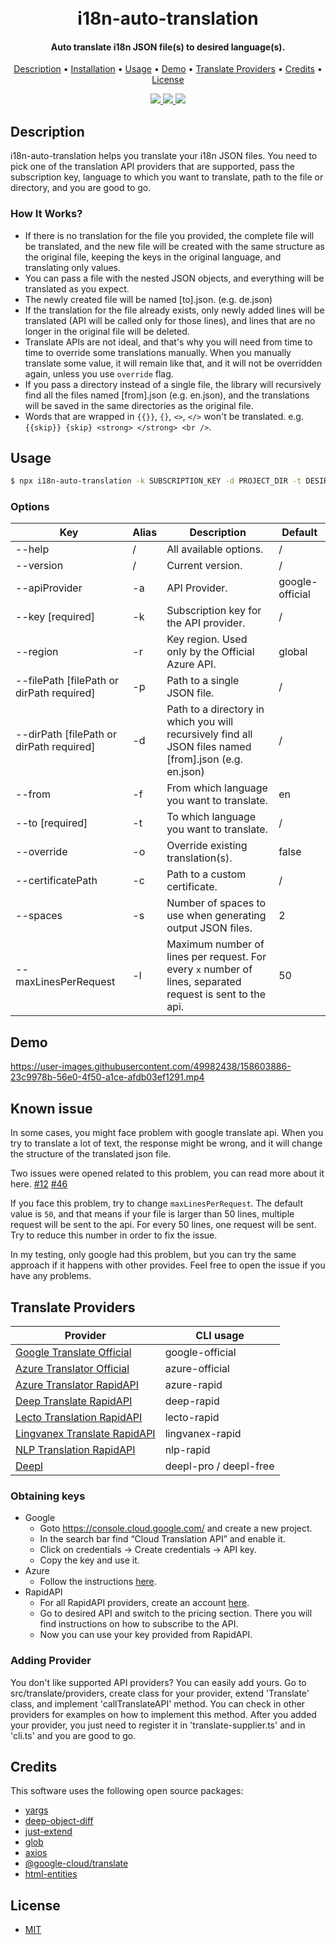 <h1 align="center">
  <br>
  i18n-auto-translation
  <br>
</h1>

<h4 align="center">Auto translate i18n JSON file(s) to desired language(s).</h4>

<p align="center">
  <a href="#description">Description</a> •
  <a href="#installation">Installation</a> •
  <a href="#usage">Usage</a> •
  <a href="#demo">Demo</a> •
  <a href="#translate-providers">Translate Providers</a> •
  <a href="#credits">Credits</a> •
  <a href="#license">License</a>
</p>

<p align="center">
  <a href="https://github.com/while1618/i18n-auto-translation/actions/workflows/build.yml" alt="Build">
    <img src="https://github.com/while1618/i18n-auto-translation/actions/workflows/build.yml/badge.svg" />
  </a>
  <a href="https://www.npmjs.com/package/i18n-auto-translation" alt="NPM Version">
    <img src="https://img.shields.io/badge/npm-v1.7.0-blue" />
  </a>
  <a href="LICENSE" alt="License">
    <img src="https://img.shields.io/github/license/while1618/i18n-auto-translation" />
  </a>
</p>
  
## Description

i18n-auto-translation helps you translate your i18n JSON files. You need to pick one of the translation API providers that are supported, pass the subscription key, language to which you want to translate, path to the file or directory, and you are good to go.

### How It Works?

- If there is no translation for the file you provided, the complete file will be translated, and the new file will be created with the same structure as the original file, keeping the keys in the original language, and translating only values.
- You can pass a file with the nested JSON objects, and everything will be translated as you expect.
- The newly created file will be named [to].json. (e.g. de.json)
- If the translation for the file already exists, only newly added lines will be translated (API will be called only for those lines), and lines that are no longer in the original file will be deleted.
- Translate APIs are not ideal, and that's why you will need from time to time to override some translations manually. When you manually translate some value, it will remain like that, and it will not be overridden again, unless you use `override` flag.
- If you pass a directory instead of a single file, the library will recursively find all the files named [from].json (e.g. en.json), and the translations will be saved in the same directories as the original file.
- Words that are wrapped in `{{}}`, `{}`, `<>`, `</>` won't be translated. e.g. `{{skip}} {skip} <strong> </strong> <br />`.

## Usage

```bash
$ npx i18n-auto-translation -k SUBSCRIPTION_KEY -d PROJECT_DIR -t DESIRED_LANGUAGE
```

### Options

| Key                                       | Alias | Description                                                                                               | Default         |
| ----------------------------------------- | ----- | --------------------------------------------------------------------------------------------------------- | --------------- |
| --help                                    | /     | All available options.                                                                                    | /               |
| --version                                 | /     | Current version.                                                                                          | /               |
| --apiProvider                             | -a    | API Provider.                                                                                             | google-official |
| --key [required]                          | -k    | Subscription key for the API provider.                                                                    | /               |
| --region                                  | -r    | Key region. Used only by the Official Azure API.                                                          | global          |
| --filePath [filePath or dirPath required] | -p    | Path to a single JSON file.                                                                               | /               |
| --dirPath [filePath or dirPath required]  | -d    | Path to a directory in which you will recursively find all JSON files named [from].json (e.g. en.json)    | /               |
| --from                                    | -f    | From which language you want to translate.                                                                | en              |
| --to [required]                           | -t    | To which language you want to translate.                                                                  | /               |
| --override                                | -o    | Override existing translation(s).                                                                         | false           |
| --certificatePath                         | -c    | Path to a custom certificate.                                                                             | /               |
| --spaces                                  | -s    | Number of spaces to use when generating output JSON files.                                                | 2               |
| --maxLinesPerRequest                      | -l    | Maximum number of lines per request. For every `x` number of lines, separated request is sent to the api. | 50              |

## Demo

https://user-images.githubusercontent.com/49982438/158603886-23c9978b-56e0-4f50-a1ce-afdb03ef1291.mp4

## Known issue

In some cases, you might face problem with google translate api. When you try to translate a lot of text, the response might be wrong, and it will change the structure of the translated json file.

Two issues were opened related to this problem, you can read more about it here. [#12](https://github.com/while1618/i18n-auto-translation/issues/12) [#46](https://github.com/while1618/i18n-auto-translation/issues/46)

If you face this problem, try to change `maxLinesPerRequest`. The default value is `50`, and that means if your file is larger than 50 lines, multiple request will be sent to the api. For every 50 lines, one request will be sent. Try to reduce this number in order to fix the issue.

In my testing, only google had this problem, but you can try the same approach if it happens with other provides. Feel free to open the issue if you have any problems.

## Translate Providers

| Provider                                                                                                                          | CLI usage              |
| --------------------------------------------------------------------------------------------------------------------------------- | ---------------------- |
| [Google Translate Official](https://cloud.google.com/translate/)                                                                  | google-official        |
| [Azure Translator Official](https://azure.microsoft.com/en-us/services/cognitive-services/translator/)                            | azure-official         |
| [Azure Translator RapidAPI](https://rapidapi.com/microsoft-azure-org-microsoft-cognitive-services/api/microsoft-translator-text/) | azure-rapid            |
| [Deep Translate RapidAPI](https://rapidapi.com/gatzuma/api/deep-translate1/)                                                      | deep-rapid             |
| [Lecto Translation RapidAPI](https://rapidapi.com/lecto-lecto-default/api/lecto-translation/)                                     | lecto-rapid            |
| [Lingvanex Translate RapidAPI](https://rapidapi.com/Lingvanex/api/lingvanex-translate/)                                           | lingvanex-rapid        |
| [NLP Translation RapidAPI](https://rapidapi.com/gofitech/api/nlp-translation/)                                                    | nlp-rapid              |
| [Deepl](https://www.deepl.com/pro-api?cta=header-pro-api)                                                                         | deepl-pro / deepl-free |

### Obtaining keys

- Google
  - Goto https://console.cloud.google.com/ and create a new project.
  - In the search bar find “Cloud Translation API” and enable it.
  - Click on credentials -> Create credentials -> API key.
  - Copy the key and use it.
- Azure
  - Follow the instructions [here](https://docs.microsoft.com/en-us/azure/cognitive-services/translator/quickstart-translator?tabs=nodejs#prerequisites).
- RapidAPI
  - For all RapidAPI providers, create an account [here](https://rapidapi.com/).
  - Go to desired API and switch to the pricing section. There you will find instructions on how to subscribe to the API.
  - Now you can use your key provided from RapidAPI.

### Adding Provider

You don't like supported API providers? You can easily add yours. Go to src/translate/providers, create class for your provider, extend 'Translate' class, and implement 'callTranslateAPI' method. You can check in other providers for examples on how to implement this method. After you added your provider, you just need to register it in 'translate-supplier.ts' and in 'cli.ts' and you are good to go.

## Credits

This software uses the following open source packages:

- [yargs](https://github.com/yargs/yargs)
- [deep-object-diff](https://github.com/mattphillips/deep-object-diff)
- [just-extend](https://github.com/angus-c/just)
- [glob](https://github.com/isaacs/node-glob)
- [axios](https://github.com/axios/axios)
- [@google-cloud/translate](https://github.com/googleapis/nodejs-translate)
- [html-entities](https://github.com/mdevils/html-entities)

## License

- [MIT](LICENSE)
